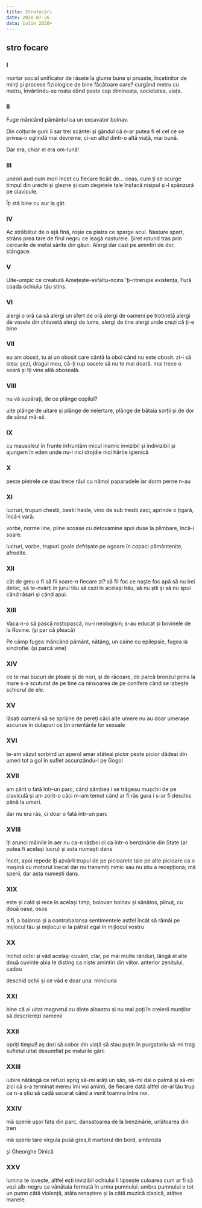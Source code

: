 ```yaml
---
title: Strofocări
date: 2020-07-26
data: iulie 2020+
---
```


## stro focare

### I

mortar social
unificator de râsete la glume bune și proaste,
încetinitor de minți
și procese fiziologice de bine făcătoare
oare?
curgând metru cu metru, învârtindu-se roata
dând peste cap dimineața, societatea,
viața.


### II

Fuge mâncând pământul
ca un excavator bolnav.

Din colțurile gurii îi sar
trei scântei și gândul
că n-ar putea fi el cel
ce se privea-n oglindă
mai devreme, ci-un altul
dintr-o altă viață, mai bună.

Dar era, chiar el era
om-lună!


### III

uneori aud
cum mori încet
cu fiecare ticăit de... ceas,
cum ți se scurge timpul
din urechi și glezne
și cum degetele tale
înșfacă nisipul și-l spânzură
pe clavicule.

Îți stă bine cu aur la gât.


### IV

Ac străbătut de o ață fină,
roșie ca piatra ce sparge acul.
Nasture spart, strâns prea tare
de firul negru ce leagă nasturele.
Șiret rotund tras prin cercurile
de metal sărite din găuri.
Alergi dar cazi pe amintiri
de dor, stângace.


### V

Uite-umpic ce creatură
Amețește-asfaltu-ncins
'ți-ntrerupe existența,
Fură coada ochiului tău stins.


### VI

alergi o oră ca să
alergi un sfert de oră
alergi de oameni pe trotinetă
alergi de vasele din chiuvetă
alergi de lume, alergi de tine
alergi unde crezi că ți-e bine


### VII

eu am obosit,
tu ai un obosit
care cântă la oboi
când nu este obosit.
zi-i să stea:
șezi, dragul meu,
că-ți rup oasele
să nu te mai doară.
mai trece o seară
și îți vine altă oboseală.


### VIII

nu vă supărați,
de ce plânge copilul?

uite plânge de uitare
și plânge de neiertare,
plânge de bătaia sorții
și de dor de sânul mă-sii.


### IX

cu mausoleul în frunte
înfruntăm micul inamic
invizibil și indivizibil
și ajungem în eden
unde nu-i nici drojdie
nici hârtie igienică


### X

peste pietrele ce stau
trece răul cu nămol
paparudele iar dorm
perne n-au


### XI

lucruri, trupuri
chestii, bestii
haide, vino de sub trestii
zaci, aprinde o țigară,
încă-i vară.

vorbe, norme
line, pline
scoase cu detoxamine
apoi duse la plimbare,
încă-i soare.

lucruri, vorbe,
trupuri goale
defrișate pe ogoare
în copaci pământenite,
afrodite.


### XII

cât de greu o fi să fii
soare-n fiecare zi?
să fii foc ce naște foc
apă să nu bei deloc,
să te-nvârți în jurul tău
să cazi în același hău,
să nu știi și să nu spui
când răsari și când apui.


### XIII

Vaca n-o să pască
rostopască,
nu-i neologism;
s-au educat și bovinele
de la Rovine.
(și par că pleacă)

Pe câmp fugea
mâncând pământ,
nătâng,
un caine cu epilepsie,
fugea la sindrofie.
(și parcă vine)


### XIV

ce te mai bucuri de ploaie
și de nori, și de răcoare,
de parcă bronzul prins la mare
s-a scuturat de pe tine
ca ninsoarea de pe conifere
când se izbește schiorul de ele.


### XV

lăsați oamenii să se sprijine de pereți
căci alte umere nu au
doar umerașe ascunse în dulapuri
ce țin orientările lor sexuale


### XVI

te-am văzut sorbind un aperol
amar stăteai picior peste picior
dădeai din umeri tot a gol
în suflet ascunzându-l pe Gogol


### XVII

am zărit o fată într-un parc, când zâmbea
i se trăgeau mușchii de pe claviculă
și am zorit-o căci m-am temut când ar fi râs
gura i s-ar fi deschis până la umeri.

dar nu era râs, ci doar o fată într-un parc


### XVIII

îți arunci mâinile în aer
nu ca-n război
ci ca într-o benzinărie din State
(ar putea fi același lucru)
și asta numești dans

încet, apoi repede îți azvârli
trupul de pe picioarele tale
pe alte picioare
ca o mașină cu motorul înecat
dar nu transmiți nimic
sau nu știu a recepționa;
mă sperii,
dar asta numești dans.


### XIX

este
și cald și rece în același timp,
bolovan bolnav și sănătos,
plinuț, cu două oase, osos

a fi,
a balansa și a contrabalansa
sentimentele astfel încât
să rămâi pe mijlocul tău
și mijlocul ei la pătrat
egal în mijlocul vostru


### XX

închid ochii și văd același cuvânt,
clar,
pe mai multe rânduri,
lângă el alte două cuvinte
abia le disting
ca niște amintiri din viitor.
anterior zenitului, cadou

deschid ochii și ce văd e doar una:
minciuna


### XXI

bine că ai uitat magnetul
cu dinte albastru
și nu mai poți
în creierii munților
să descrierezi oamenii


### XXII

opriți timpul!
aș dori să cobor din viață
să stau puțin în purgatoriu
să-mi trag sufletul
uitat desumflat pe malurile gării


### XXIII

iubire nătângă ce refuzi aprig să-mi arăți un sân,
să-mi dai o palmă și să-mi zici că s-a terminat
mereu îmi voi aminti, de fiecare dată altfel
de-al tău trup ce n-a știu să cadă secerat
când a venit toamna între noi.


### XXIV

mă sperie ușor
fata din parc,
dansatoarea de la benzinărie,
urlătoarea din tren

mă sperie tare
virgula pusă gres,it
martorul din bord,
ambrozia

și Gheorghe Dinică


### XXV

lumina te lovește, altfel ești invizibil
ochiului îi lipsește culoarea
cum ar fi să vezi alb-negru
ca vânătaia formată în urma pumnului.
umbra pumnului e tot un pumn
câtă violență, atâta renaștere
și la câtă muzică clasică, atâtea manele.
